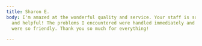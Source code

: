 ```yaml
---
title: Sharon E.
body: I'm amazed at the wonderful quality and service. Your staff is so knowledgeable
  and helpful! The problems I encountered were handled immediately and your technicians
  were so friendly. Thank you so much for everything!

---
```

